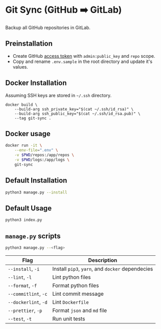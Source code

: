 # Git Sync (GitHub ➡️ GitLab)

Backup all GitHub repositories in GitLab.

## Preinstallation

- Create GitHub [access token](https://github.com/settings/tokens/new) with `admin:public_key` and `repo` scope.
- Copy and rename `.env.sample` in the root directory and update it's values.

## Docker Installation

Assuming SSH keys are stored in `~/.ssh` directory.

```
docker build \
    --build-arg ssh_private_key="$(cat ~/.ssh/id_rsa)" \
    --build-arg ssh_public_key="$(cat ~/.ssh/id_rsa.pub)" \
    --tag git-sync .
```

## Docker usage

```sh
docker run -it \
    --env-file=".env" \
    -v $PWD/repos:/app/repos \
    -v $PWD/logs:/app/logs \
    git-sync
```

## Default Installation

```sh
python3 manage.py --install
```

## Default Usage

```sh
python3 index.py
```

## `manage.py` scripts

```sh
python3 manage.py --<flag>
```

| Flag                 | Description                                      |
| -------------------- | ------------------------------------------------ |
| `--install`, `-i`    | Install `pip3`, `yarn`, and `docker` dependecies |
| `--lint`, `-l`       | Lint python files                                |
| `--format`, `-f`     | Format python files                              |
| `--commitlint`, `-c` | Lint commit message                              |
| `--dockerlint`, `-d` | Lint `Dockerfile`                                |
| `--prettier`, `-p`   | Format `json` and `md` file                      |
| `--test`, `-t`       | Run unit tests                                   |

